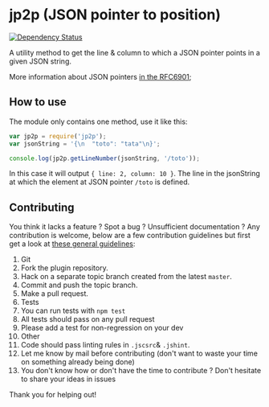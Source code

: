 # jp2p (JSON pointer to position)

[![Dependency Status](https://david-dm.org/quilicicf/linter-raml.svg)](https://david-dm.org/quilicicf/jp2p)

A utility method to get the line & column to which a JSON pointer points in a given JSON string.

More information about JSON pointers [in the RFC6901](http://tools.ietf.org/html/draft-ietf-appsawg-json-pointer-09);

## How to use

The module only contains one method, use it like this:

```js
var jp2p = require('jp2p');
var jsonString = '{\n  "toto": "tata"\n}';

console.log(jp2p.getLineNumber(jsonString, '/toto'));
```

In this case it will output `{ line: 2, column: 10 }`. The line in the jsonString at which the element at JSON pointer `/toto` is defined.

## Contributing

You think it lacks a feature ? Spot a bug ? Unsufficient documentation ?
Any contribution is welcome, below are a few contribution guidelines but first get a look at [these general guidelines](https://github.com/atom/atom/blob/master/CONTRIBUTING.md#styleguides):

1. Git
  1. Fork the plugin repository.
  1. Hack on a separate topic branch created from the latest `master`.
  1. Commit and push the topic branch.
  1. Make a pull request.
1. Tests
  1. You can run tests with `npm test`
  1. All tests should pass on any pull request
  1. Please add a test for non-regression on your dev
1. Other
  1. Code should pass linting rules in `.jscsrc`& `.jshint`.
  1. Let me know by mail before contributing (don't want to waste your time on something already being done)
  1. You don't know how or don't have the time to contribute ? Don't hesitate to share your ideas in issues


Thank you for helping out!
